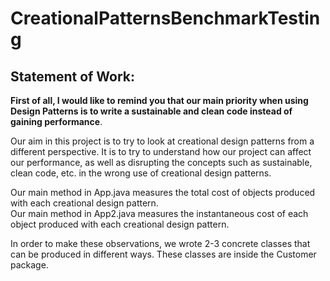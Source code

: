 # CreationalPatternsBenchmarkTesting

## Statement of Work:
<b>First of all, I would like to remind you that our main priority when using Design Patterns is to write a sustainable and clean code instead of gaining performance</b>.

Our aim in this project is to try to look at creational design patterns from a different perspective.
It is to try to understand how our project can affect our performance, as well as disrupting the concepts such as sustainable, clean code, etc. in the wrong use of creational design patterns.

Our main method in App.java measures the total cost of objects produced with each creational design pattern. </br>
Our main method in App2.java measures the instantaneous cost of each object produced with each creational design pattern. </br>

In order to make these observations, we wrote 2-3 concrete classes that can be produced in different ways. These classes are inside the Customer package.
